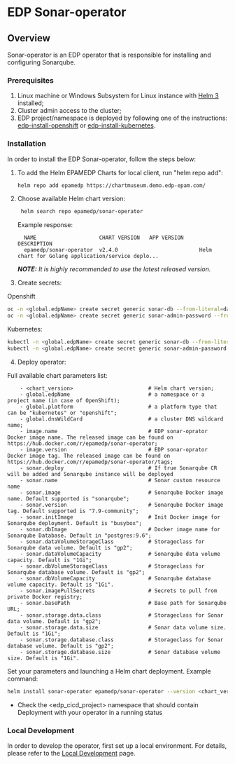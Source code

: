 # EDP Sonar-operator

## Overview

Sonar-operator is an EDP operator that is responsible for installing and configuring Sonarqube.

### Prerequisites
1. Linux machine or Windows Subsystem for Linux instance with [Helm 3](https://helm.sh/docs/intro/install/) installed;
2. Cluster admin access to the cluster;
3. EDP project/namespace is deployed by following one of the instructions: [edp-install-openshift](https://github.com/epmd-edp/edp-install/blob/master/documentation/openshift_install_edp.md#edp-project) or [edp-install-kubernetes](https://github.com/epmd-edp/edp-install/blob/master/documentation/kubernetes_install_edp.md#edp-namespace).

### Installation
In order to install the EDP Sonar-operator, follow the steps below:

1. To add the Helm EPAMEDP Charts for local client, run "helm repo add":
     ```bash
     helm repo add epamedp https://chartmuseum.demo.edp-epam.com/
     ```
2. Choose available Helm chart version:
    ```bash
     helm search repo epamedp/sonar-operator
    ```
   Example response:
   ```
     NAME                    CHART VERSION   APP VERSION     DESCRIPTION
     epamedp/sonar-operator  v2.4.0                          Helm chart for Golang application/service deplo...
     ```

    _**NOTE:** It is highly recommended to use the latest released version._

3. Create secrets:

Openshift
```bash
oc -n <global.edpName> create secret generic sonar-db --from-literal=database-user=admin --from-literal=database-password=<password>
oc -n <global.edpName> create secret generic sonar-admin-password --from-literal=user=admin --from-literal=password=<password>
```

Kubernetes: 
```bash
kubectl -n <global.edpName> create secret generic sonar-db --from-literal=database-user=admin --from-literal=database-password=<password>
kubectl -n <global.edpName> create secret generic sonar-admin-password --from-literal=user=admin --from-literal=password=<password>
```

4. Deploy operator:

Full available chart parameters list:
```
    - <chart_version>                        # Helm chart version;
    - global.edpName                         # a namespace or a project name (in case of OpenShift);
    - global.platform                        # a platform type that can be "kubernetes" or "openshift";
    - global.dnsWildCard                     # a cluster DNS wildcard name;
    - image.name                             # EDP sonar-oprator Docker image name. The released image can be found on https://hub.docker.com/r/epamedp/sonar-operator;
    - image.version                          # EDP sonar-oprator Docker image tag. The released image can be found on https://hub.docker.com/r/epamedp/sonar-operator/tags;
    - sonar.deploy                           # If true Sonarqube CR will be added and Sonarqube instance will be deployed
    - sonar.name                             # Sonar custom resource name
    - sonar.image                            # Sonarqube Docker image name. Default supported is "sonarqube";
    - sonar.version                          # Sonarqube Docker image tag. Default supported is "7.9-community";
    - sonar.initImage                        # Init Docker image for Sonarqube deployment. Default is "busybox";
    - sonar.dbImage                          # Docker image name for Sonarqube Database. Default in "postgres:9.6";
    - sonar.dataVolumeStorageClass           # Storageclass for Sonarqube data volume. Default is "gp2";
    - sonar.dataVolumeCapacity               # Sonarqube data volume capacity. Default is "1Gi";
    - sonar.dbVolumeStorageClass             # Storageclass for Sonarqube database volume. Default is "gp2";
    - sonar.dbVolumeCapacity                 # Sonarqube database volume capacity. Default is "1Gi".
    - sonar.imagePullSecrets                 # Secrets to pull from private Docker registry;
    - sonar.basePath                         # Base path for Sonarqube URL;
    - sonar.storage.data.class               # Storageclass for Sonar data volume. Default is "gp2";
    - sonar.storage.data.size                # Sonar data volume size. Default is "1Gi";
    - sonar.storage.database.class           # Storageclass for Sonar database volume. Default is "gp2";
    - sonar.storage.database.size            # Sonar database volume size. Default is "1Gi".
```
Set your parameters and launching a Helm chart deployment. Example command:
```bash
helm install sonar-operator epamedp/sonar-operator --version <chart_version> --namespace <edp_cicd_project> --set name=sonar-operator --set global.edpName=<edp_cicd_project> --set global.platform=<platform_type> --set global.dnsWildCard=<cluster_DNS_wildcard> --set image.name=epamedp/sonar-operator --set image.version=<operator_version>
```

* Check the <edp_cicd_project> namespace that should contain Deployment with your operator in a running status

### Local Development
In order to develop the operator, first set up a local environment. For details, please refer to the [Local Development](documentation/local-development.md) page.